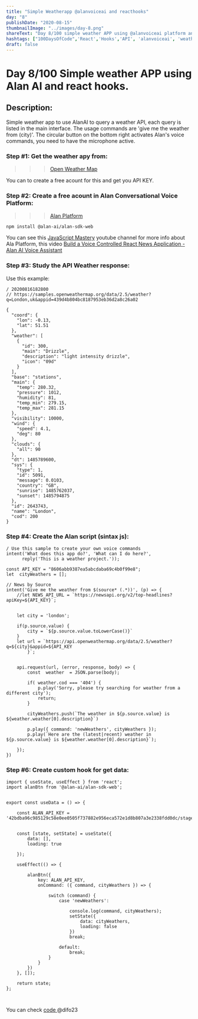 ```yaml
---
title: "Simple Weatherapp @alanvoiceai and reacthooks"
day: "8"
publishDate: "2020-08-15"
thumbnailImage: "../images/day-8.png"
shareText: "Day 8/100 simple weather APP using @alanvoiceai platform and react hooks."
hashtags: ["100DaysOfCode",'React','Hooks','API', 'alanvoiceai', 'weather', 'AlanAI']
draft: false
---
```


# Day 8/100 Simple weather APP using Alan AI and react hooks.  



## Description:
Simple weather app to use AlanAI to query a weather API, each query is listed in the main interface. The usage commands are 'give me the weather from (city)'. The circular button on the bottom right activates Alan's voice commands, you need to have the microphone active.

### Step #1: Get the weather apy from:

>>>[Open Weather Map](https://home.openweathermap.org )  
 
 You can to create a free acount for this and get you API KEY.


 ### Step #2: Create a free acount in Alan Conversational Voice Platform:

>>>[Alan Platform](https://alan.app/ )  

`npm install @alan-ai/alan-sdk-web`

You can see this [JavaScript Mastery](https://www.youtube.com/c/JavaScriptMastery/about) youtube channel for more info about Ala Platform, this video [Build a Voice Controlled React News Application - Alan AI Voice Assistant](https://youtu.be/rqw3OftE5sA)


### Step #3:  Study the API Weather response:

Use this example:
```
/ 20200816182800
// https://samples.openweathermap.org/data/2.5/weather?q=London,uk&appid=439d4b804bc8187953eb36d2a8c26a02

{
  "coord": {
    "lon": -0.13,
    "lat": 51.51
  },
  "weather": [
    {
      "id": 300,
      "main": "Drizzle",
      "description": "light intensity drizzle",
      "icon": "09d"
    }
  ],
  "base": "stations",
  "main": {
    "temp": 280.32,
    "pressure": 1012,
    "humidity": 81,
    "temp_min": 279.15,
    "temp_max": 281.15
  },
  "visibility": 10000,
  "wind": {
    "speed": 4.1,
    "deg": 80
  },
  "clouds": {
    "all": 90
  },
  "dt": 1485789600,
  "sys": {
    "type": 1,
    "id": 5091,
    "message": 0.0103,
    "country": "GB",
    "sunrise": 1485762037,
    "sunset": 1485794875
  },
  "id": 2643743,
  "name": "London",
  "cod": 200
}

```
### Step #4: Create the Alan script (sintax js):



```
/ Use this sample to create your own voice commands
intent('What does this app do?', 'What can I do here?', 
      reply('This is a weather project.'));

const API_KEY = "8606abb9387ea5abcdaba69c4b0f99e8";
let  cityWeathers = [];

// News by Source
intent('Give me the weather from $(source* (.*))', (p) => {
    //let NEWS_API_URL = `https://newsapi.org/v2/top-headlines?apiKey=${API_KEY}`;
    
    
    let city = 'london';
    
    if(p.source.value) {
        city = `${p.source.value.toLowerCase()}`
    }
    let url = `https://api.openweathermap.org/data/2.5/weather?q=${city}&appid=${API_KEY
		}`;
    
    
    api.request(url, (error, response, body) => {
        const  weather  = JSON.parse(body);
        
        if( weather.cod === '404') {
            p.play('Sorry, please try searching for weather from a different city');
            return;
        }
        
        cityWeathers.push(`The weather in ${p.source.value} is ${weather.weather[0].description}`)
        
        p.play({ command: 'newWeathers', cityWeathers });
        p.play(`Here are the (latest|recent) weather in ${p.source.value} is ${weather.weather[0].description}`);

    });
})
```


### Step #6: Create custom hook for get data:


```
import { useState, useEffect } from 'react';
import alanBtn from '@alan-ai/alan-sdk-web';


export const useData = () => {

	const ALAN_API_KEY = '42bdba96c985129c58e0ee0505f737882e956eca572e1d8b807a3e2338fdd0dc/stage';


	const [state, setState] = useState({
		data: [],
		loading: true

	});

	useEffect(() => {

		alanBtn({
			key: ALAN_API_KEY,
			onCommand: ({ command, cityWeathers }) => {

				switch (command) {
					case 'newWeathers':

						console.log(command, cityWeathers);
						setState({
							data: cityWeathers,
							loading: false
						})
						break;

					default:
						break;
				}
			}
		})
	}, []);

	return state;
};



```



You can check  <a href="https://github.com/difo23/WeatherAppFreecodeCamp/tree/weather_alan_ai" target="_blank"> code </a> @difo23 